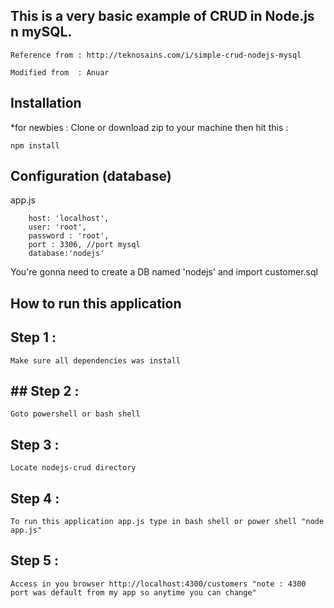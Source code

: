 
##  This is a very basic example of CRUD in Node.js n mySQL.

	Reference from : http://teknosains.com/i/simple-crud-nodejs-mysql

	Modified from  : Anuar

## Installation
*for newbies : Clone or download zip to your machine then hit this :

	npm install

## Configuration (database)
app.js

        host: 'localhost',
        user: 'root',
        password : 'root',
        port : 3306, //port mysql
        database:'nodejs'	
	
You're gonna need to create a DB named 'nodejs' and import customer.sql

## How to run this application

## Step 1 :

	Make sure all dependencies was install 

## ## Step 2 :

	Goto powershell or bash shell

## Step 3 :

	Locate nodejs-crud directory 

## Step 4 : 

	To run this application app.js type in bash shell or power shell "node app.js"

## Step 5 : 

	Access in you browser http://localhost:4300/customers "note : 4300 port was default from my app so anytime you can change"
